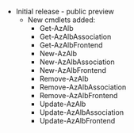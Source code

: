 * Initial release - public preview
    - New cmdlets added:
        - Get-AzAlb
        - Get-AzAlbAssociation
        - Get-AzAlbFrontend
        - New-AzAlb
        - New-AzAlbAssociation
        - New-AzAlbFrontend
        - Remove-AzAlb
        - Remove-AzAlbAssociation
        - Remove-AzAlbFrontend
        - Update-AzAlb
        - Update-AzAlbAssociation
        - Update-AzAlbFrontend